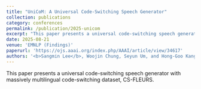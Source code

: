 ```yaml
---
title: "UniCoM: A Universal Code-Switching Speech Generator"
collection: publications
category: conferences
permalink: /publication/2025-unicom
excerpt: "This paper presents a universal code-switching speech generator with massively multilingual code-switching dataset, CS-FLEURS."
date: 2025-08-21
venue: 'EMNLP (Findings)'
paperurl: 'https://ojs.aaai.org/index.php/AAAI/article/view/34617'
authors: '<b>Sangmin Lee</b>, Woojin Chung, Seyun Um, and Hong-Goo Kang'
---
```


This paper presents a universal code-switching speech generator with massively multilingual code-switching dataset, CS-FLEURS.
